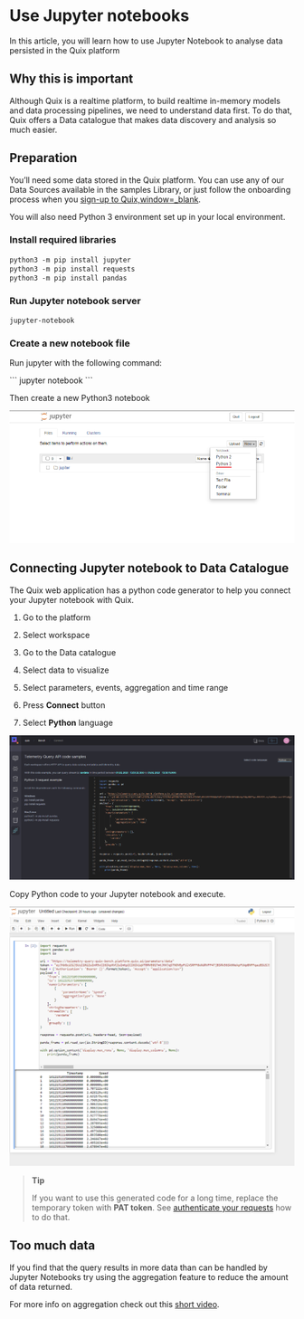 # Use Jupyter notebooks

In this article, you will learn how to use Jupyter Notebook to analyse
data persisted in the Quix platform

## Why this is important

Although Quix is a realtime platform, to build realtime in-memory models
and data processing pipelines, we need to understand data first. To do
that, Quix offers a Data catalogue that makes data discovery and
analysis so much easier.

## Preparation

You’ll need some data stored in the Quix platform. You can use any of
our Data Sources available in the samples Library, or just follow the
onboarding process when you [sign-up to
Quix,window=\_blank](https://portal.platform.quix.ai/self-sign-up?xlink=docs).

You will also need Python 3 environment set up in your local
environment.

### Install required libraries

``` shell
python3 -m pip install jupyter
python3 -m pip install requests
python3 -m pip install pandas
```

### Run Jupyter notebook server

``` shell
jupyter-notebook
```

### Create a new notebook file

Run jupyter with the following command:

\`\`\` jupyter notebook \`\`\`

Then create a new Python3 notebook

![how-to/jupyter-wb/new-file.png](../images/how-to/jupyter-wb/new-file.png)

## Connecting Jupyter notebook to Data Catalogue

The Quix web application has a python code generator to help you connect
your Jupyter notebook with Quix.

1.  Go to the platform

2.  Select workspace

3.  Go to the Data catalogue

4.  Select data to visualize

5.  Select parameters, events, aggregation and time range

6.  Press **Connect** button

7.  Select **Python** language

![how-to/jupyter-wb/connect-python.png](../images/how-to/jupyter-wb/connect-python.png)

Copy Python code to your Jupyter notebook and execute.

![how-to/jupyter-wb/jupyter-results.png](../images/how-to/jupyter-wb/jupyter-results.png)

> **Tip**
> 
> If you want to use this generated code for a long time, replace the
> temporary token with **PAT token**. See [authenticate your
> requests](../../apis/data-catalogue-api/authenticate.md) how to do that.

## Too much data

If you find that the query results in more data than can be handled by
Jupyter Notebooks try using the aggregation feature to reduce the amount
of data returned.

For more info on aggregation check out this [short
video](https://youtu.be/fnEPnIunyxA).

